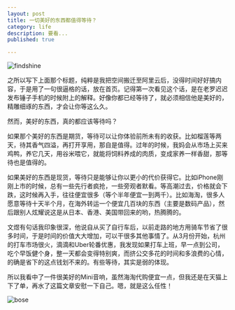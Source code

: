 ```yaml
---
layout: post
title: 一切美好的东西都值得等待？
category: life
description: 要看...
published: true

---
```


![findshine](http://7lrwig.com1.z0.glb.clouddn.com/FindShine.png?imageView2/2/w/1024)

之所以写下上面那个标题，纯粹是我把空间搬迁至阿里云后，没得时间好好搞内容，于是用了一句很逼格的话，放在首页。记得第一次看见这个话，是在老罗迟迟发布锤子手机的时候附上的解释。好像你都已经等待了，就必须相信他是美好的，精雕细琢的东西，才会让你等这么久。

然而，美好的东西，真的都应该等待吗？

如果那个美好的东西是期货，等待可以让你体验前所未有的收获。比如榴莲等两天，待其香气四溢，再打开享用，那自是值得。过年的时候，我妈会从市场上买来鸡鸭，养它几天，用谷米喂它，就能将饲料养成的肉质，变成家养一样香甜，那等待也是值得的。

如果美好的东西是现货，等待只是能够让你以更小的代价获得它。比如iPhone刚刚上市的时候，总有一些先行者疯抢，一些旁观者默看。等高潮过去，价格就会下跌，这时候再入手，往往便宜很多（等个半年便宜一到两千）。比如海淘，很多人愿意等待十天半个月，在海外转运一个便宜几百块的东西（主要是数码产品），然后跟别人炫耀说这是从日本、香港、美国带回来的哟，热腾腾的。

文煜有句话我印象很深，他说自从买了自行车后，以前走路的地方用骑车节省了很多时间，于是时间的价值大大增加，可以干很多其他事情了。从3月份开始，杭州的打车市场很火，滴滴和Uber轮番优惠，我发现如果打车上班，早一点到公司，吃个早饭健个身，整一天都会变得特别爽，而挤公交多花的时间和多浪费的心情，的确是省下的这点钱划不来的。有些等待，其实是弱的体现。

所以我看中了一件很美好的Mini音响，虽然海淘代购便宜一点，但我还是在天猫上下了单，再水了这篇文章安慰一下自己。嗯，就是这么任性！

![bose](http://7lrwig.com1.z0.glb.clouddn.com/bose-1.jpg)
